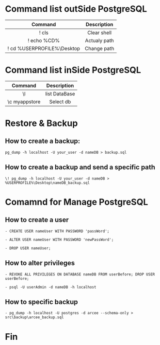 
# Command list outSide PostgreSQL

| Command | Description |
| :-----: | :-----: |
| \! cls                        | Clear shell |
| \! echo %CD%                  | Actualy path |
| \! cd %USERPROFILE%\Desktop   | Change path |

# Command list inSide PostgreSQL

| Command | Description |
| :-----: | :-----: |
| \l            | list DataBase |
| \c myappstore | Select db |

# Restore & Backup

## How to create a backup:

    pg_dump -h localhost -U your_user -d nameDB > backup.sql
    
## How to create a backup and send a specific path

    \! pg_dump -h localhost -U your_user -d nameDB > %USERPROFILE%\Desktop\nameDB_backup.sql

# Comamnd for Manage PostgreSQL

## How to create a user
    
    - CREATE USER nameUser WITH PASSWORD 'passWord';

    - ALTER USER nameUser WITH PASSWORD 'newPassWord';

    - DROP USER nameUser;

## How to alter privileges

    - REVOKE ALL PRIVILEGES ON DATABASE nameDB FROM userBefore; DROP USER userBefore;

    - psql -U userAdmin -d nameDB -h localhost

## How to specific backup

    - pg_dump -h localhost -U postgres -d arcee --schema-only > src\backup\arcee_backup.sql

# Fin
